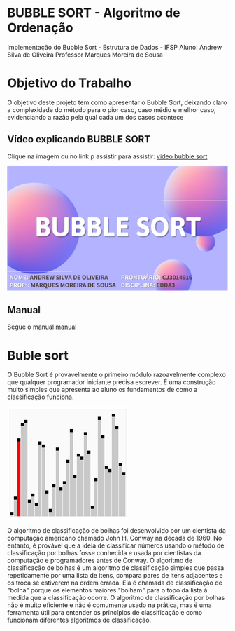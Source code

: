 # BUBBLE SORT - Algoritmo de Ordenação

Implementação do Bubble Sort - Estrutura de Dados - IFSP
Aluno: Andrew Silva de Oliveira
Professor Marques Moreira de Sousa

# Objetivo do Trabalho
O objetivo deste projeto tem como apresentar o Bubble Sort, deixando claro a complexidade do método para o pior caso, caso médio e melhor caso, evidenciando a razão pela qual cada um dos casos acontece

## Vídeo explicando BUBBLE SORT

Clique na imagem ou no link p assistir para assistir: [video bubble sort](https://youtu.be/ZZjTHWj5NY4) 

[![video](https://github.com/AndrewBait/Bubble_Sort/blob/main/IMAGENS/Screenshot_20221218_021150_PowerPoint.jpg)](https://youtu.be/ZZjTHWj5NY4)

## Manual

Segue o manual [manual](https://github.com/AndrewBait/Bubble_Sort/blob/main/MANUAL)

# Buble sort
O Bubble Sort é provavelmente o primeiro módulo razoavelmente complexo que qualquer programador iniciante precisa escrever. É uma construção muito simples que apresenta ao aluno os fundamentos de como a classificação funciona.

![gif](https://github.com/AndrewBait/Bubble_Sort/blob/main/IMAGENS/Sorting_bubblesort_anim.gif)

O algoritmo de classificação de bolhas foi desenvolvido por um cientista da computação americano chamado John H. Conway na década de 1960. No entanto, é provável que a ideia de classificar números usando o método de classificação por bolhas fosse conhecida e usada por cientistas da computação e programadores antes de Conway. O algoritmo de classificação de bolhas é um algoritmo de classificação simples que passa repetidamente por uma lista de itens, compara pares de itens adjacentes e os troca se estiverem na ordem errada. Ela é chamada de classificação de "bolha" porque os elementos maiores "bolham" para o topo da lista à medida que a classificação ocorre. O algoritmo de classificação por bolhas não é muito eficiente e não é comumente usado na prática, mas é uma ferramenta útil para entender os princípios de classificação e como funcionam diferentes algoritmos de classificação.
